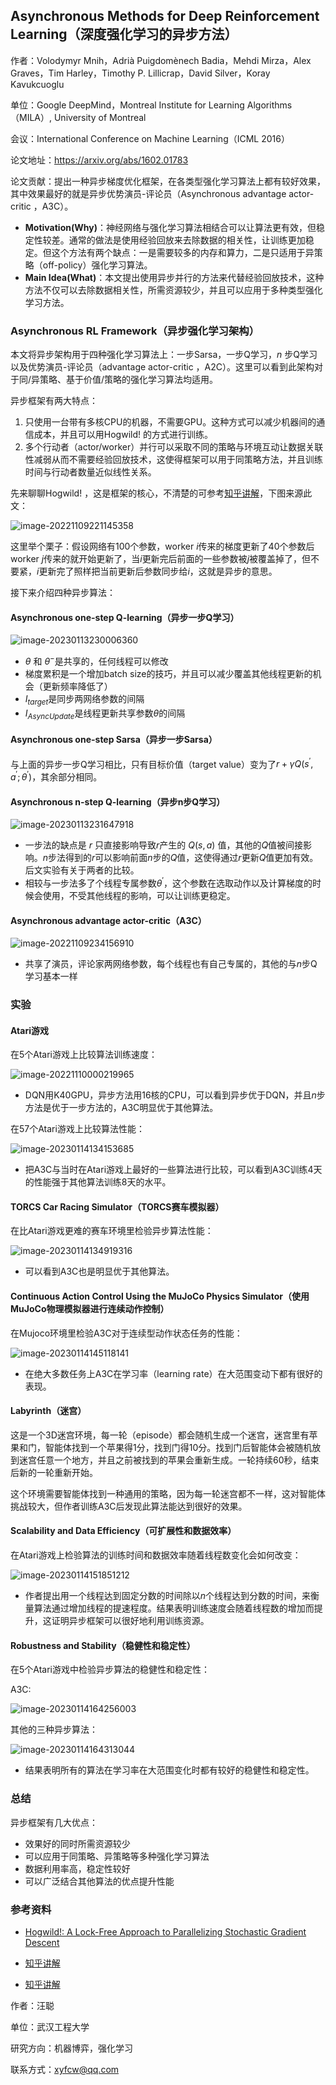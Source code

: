 ## Asynchronous Methods for Deep Reinforcement Learning（深度强化学习的异步方法）

作者：Volodymyr Mnih，Adrià Puigdomènech Badia，Mehdi Mirza，Alex Graves，Tim Harley，Timothy P. Lillicrap，David Silver，Koray Kavukcuoglu

单位：Google DeepMind，Montreal Institute for Learning Algorithms （MILA）, University of Montreal

会议：International Conference on Machine Learning（ICML 2016）

论文地址：https://arxiv.org/abs/1602.01783

论文贡献：提出一种异步梯度优化框架，在各类型强化学习算法上都有较好效果，其中效果最好的就是异步优势演员-评论员（Asynchronous advantage actor-critic ，A3C）。

- **Motivation(Why)**：神经网络与强化学习算法相结合可以让算法更有效，但稳定性较差。通常的做法是使用经验回放来去除数据的相关性，让训练更加稳定。但这个方法有两个缺点：一是需要较多的内存和算力，二是只适用于异策略（off-policy）强化学习算法。
- **Main Idea(What)**：本文提出使用异步并行的方法来代替经验回放技术，这种方法不仅可以去除数据相关性，所需资源较少，并且可以应用于多种类型强化学习方法。



### Asynchronous RL Framework（异步强化学习架构）

本文将异步架构用于四种强化学习算法上：一步Sarsa，一步Q学习，$n$ 步Q学习以及优势演员-评论员（advantage actor-critic ，A2C）。这里可以看到此架构对于同/异策略、基于价值/策略的强化学习算法均适用。

异步框架有两大特点：

1. 只使用一台带有多核CPU的机器，不需要GPU。这种方式可以减少机器间的通信成本，并且可以用Hogwild! 的方式进行训练。
2. 多个行动者（actor/worker）并行可以采取不同的策略与环境互动让数据关联性减弱从而不需要经验回放技术，这使得框架可以用于同策略方法，并且训练时间与行动者数量近似线性关系。

先来聊聊Hogwild! ，这是框架的核心，不清楚的可参考[知乎讲解](https://zhuanlan.zhihu.com/p/30826161)，下图来源此文：

![image-20221109221145358](https://gitee.com/xyfcw/CloudPictures/raw/master/img/image-20221109221145358.png)

这里举个栗子：假设网络有100个参数，worker $i$传来的梯度更新了40个参数后worker $j$传来的就开始更新了，当$i$更新完后前面的一些参数被$j$被覆盖掉了，但不要紧，$i$更新完了照样把当前更新后参数同步给$i$，这就是异步的意思。

接下来介绍四种异步算法：

#### Asynchronous one-step Q-learning（异步一步Q学习）

![image-20230113230006360](https://gitee.com/xyfcw/CloudPictures/raw/master/img/image-20230113230006360.png)

- $\theta$ 和 $\theta^-$是共享的，任何线程可以修改
- 梯度累积是一个增加batch size的技巧，并且可以减少覆盖其他线程更新的机会（更新频率降低了）
- $I_{target}$是同步两网络参数的间隔
- $I_{AsyncUpdate}$是线程更新共享参数$\theta$的间隔

#### Asynchronous one-step Sarsa（异步一步Sarsa）

与上面的异步一步Q学习相比，只有目标价值（target value）变为了$r+\gamma Q(s^\prime,a^\prime;\theta^\prime)$，其余部分相同。

#### Asynchronous n-step Q-learning（异步n步Q学习）

![image-20230113231647918](https://gitee.com/xyfcw/CloudPictures/raw/master/img/image-20230113231647918.png)

- 一步法的缺点是 $r$ 只直接影响导致$r$产生的 $Q(s,a)$ 值，其他的$Q$值被间接影响。$n$步法得到的$r$可以影响前面$n$步的$Q$值，这使得通过$r$更新$Q$值更加有效。后文实验有关于两者的比较。
- 相较与一步法多了个线程专属参数$\theta^{\prime}$，这个参数在选取动作以及计算梯度的时候会使用，不受其他线程的影响，可以让训练更稳定。

#### Asynchronous advantage actor-critic（A3C）

![image-20221109234156910](https://gitee.com/xyfcw/CloudPictures/raw/master/img/202211092341970.png)

- 共享了演员，评论家两网络参数，每个线程也有自己专属的，其他的与$n$步Q学习基本一样



### 实验

#### Atari游戏

在5个Atari游戏上比较算法训练速度：

![image-20221110000219965](https://gitee.com/xyfcw/CloudPictures/raw/master/img/202211100002021.png)

- DQN用K40GPU，异步方法用16核的CPU，可以看到异步优于DQN，并且$n$步方法是优于一步方法的，A3C明显优于其他算法。

在57个Atari游戏上比较算法性能：

![image-20230114134153685](https://gitee.com/xyfcw/CloudPictures/raw/master/img/image-20230114134153685.png)

- 把A3C与当时在Atari游戏上最好的一些算法进行比较，可以看到A3C训练4天的性能强于其他算法训练8天的水平。

#### TORCS Car Racing Simulator（TORCS赛车模拟器）

在比Atari游戏更难的赛车环境里检验异步算法性能：

![image-20230114134919316](https://gitee.com/xyfcw/CloudPictures/raw/master/img/image-20230114134919316.png)

- 可以看到A3C也是明显优于其他算法。

#### Continuous Action Control Using the MuJoCo Physics Simulator（使用MuJoCo物理模拟器进行连续动作控制）

在Mujoco环境里检验A3C对于连续型动作状态任务的性能：

![image-20230114145118141](https://gitee.com/xyfcw/CloudPictures/raw/master/img/image-20230114145118141.png)

- 在绝大多数任务上A3C在学习率（learning rate）在大范围变动下都有很好的表现。

#### Labyrinth（迷宫）

这是一个3D迷宫环境，每一轮（episode）都会随机生成一个迷宫，迷宫里有苹果和门，智能体找到一个苹果得1分，找到门得10分。找到门后智能体会被随机放到迷宫任意一个地方，并且之前被找到的苹果会重新生成。一轮持续60秒，结束后新的一轮重新开始。

这个环境需要智能体找到一种通用的策略，因为每一轮迷宫都不一样，这对智能体挑战较大，但作者训练A3C后发现此算法能达到很好的效果。

#### Scalability and Data Efficiency（可扩展性和数据效率）

在Atari游戏上检验算法的训练时间和数据效率随着线程数变化会如何改变：

![image-20230114151851212](https://gitee.com/xyfcw/CloudPictures/raw/master/img/image-20230114151851212.png)

- 作者提出用一个线程达到固定分数的时间除以$n$个线程达到分数的时间，来衡量算法通过增加线程的提速程度。结果表明训练速度会随着线程数的增加而提升，这证明异步框架可以很好地利用训练资源。

#### Robustness and Stability（稳健性和稳定性）

在5个Atari游戏中检验异步算法的稳健性和稳定性：

A3C:

![image-20230114164256003](https://gitee.com/xyfcw/CloudPictures/raw/master/img/image-20230114164256003.png)

其他的三种异步算法：

![image-20230114164313044](https://gitee.com/xyfcw/CloudPictures/raw/master/img/image-20230114164313044.png)

- 结果表明所有的算法在学习率在大范围变化时都有较好的稳健性和稳定性。



### 总结

异步框架有几大优点：

- 效果好的同时所需资源较少
- 可以应用于同策略、异策略等多种强化学习算法
- 数据利用率高，稳定性较好
- 可以广泛结合其他算法的优点提升性能



### 参考资料

- [Hogwild!: A Lock-Free Approach to Parallelizing Stochastic Gradient Descent](https://arxiv.org/abs/1106.5730)

- [知乎讲解](https://zhuanlan.zhihu.com/p/310608740)
- [知乎讲解](https://zhuanlan.zhihu.com/p/136823256)



作者：汪聪

单位：武汉工程大学

研究方向：机器博弈，强化学习

联系方式：xyfcw@qq.com